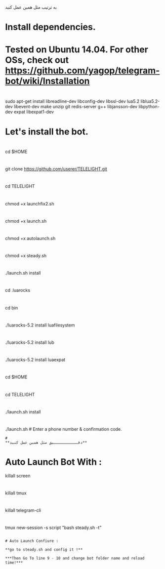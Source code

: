 به ترتیب مثل همین عمل کنید
# Install dependencies.
# Tested on Ubuntu 14.04. For other OSs, check out https://github.com/yagop/telegram-bot/wiki/Installation
#
#
sudo apt-get install libreadline-dev libconfig-dev libssl-dev lua5.2 liblua5.2-dev libevent-dev make unzip git redis-server g++ libjansson-dev libpython-dev expat libexpat1-dev
#

# Let's install the bot.
#
cd $HOME
#
git clone https://github.com/userer/TELELIGHT.git
#
cd TELELIGHT
#
chmod +x launchfix2.sh
#
chmod +x launch.sh
#
chmod +x autolaunch.sh
#
chmod +x steady.sh
#
./launch.sh install
#
cd .luarocks
#
cd bin
#
./luarocks-5.2 install luafilesystem
#
./luarocks-5.2 install lub
#
./luarocks-5.2 install luaexpat
#
cd $HOME
#
cd TELELIGHT
#
./launch.sh install
#
./launch.sh # Enter a phone number & confirmation code.
```
#
**دقـــــــــــيق مثل همین عمل کنید**

```
# Auto Launch Bot With :

killall screen
#
killall tmux
#
killall telegram-cli
#
tmux new-session -s script "bash steady.sh -t"
```

# Auto Launch Confiure :

**go to steady.sh and config it !**

***Then Go To line 9 - 10 and change bot folder name and reload time!***
